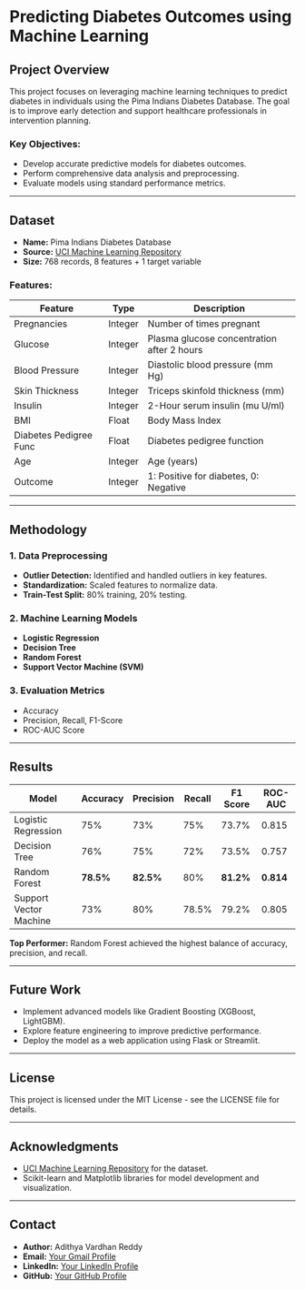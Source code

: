 # Predicting Diabetes Outcomes using Machine Learning

## Project Overview
This project focuses on leveraging machine learning techniques to predict diabetes in individuals using the Pima Indians Diabetes Database. The goal is to improve early detection and support healthcare professionals in intervention planning.

### Key Objectives:
- Develop accurate predictive models for diabetes outcomes.
- Perform comprehensive data analysis and preprocessing.
- Evaluate models using standard performance metrics.

---

## Dataset
- **Name:** Pima Indians Diabetes Database
- **Source:** [UCI Machine Learning Repository](https://archive.ics.uci.edu/ml/datasets/diabetes)
- **Size:** 768 records, 8 features + 1 target variable

### Features:
| Feature                 | Type    | Description                                  |
|-------------------------|---------|----------------------------------------------|
| Pregnancies            | Integer | Number of times pregnant                    |
| Glucose                | Integer | Plasma glucose concentration after 2 hours  |
| Blood Pressure         | Integer | Diastolic blood pressure (mm Hg)            |
| Skin Thickness         | Integer | Triceps skinfold thickness (mm)             |
| Insulin                | Integer | 2-Hour serum insulin (mu U/ml)              |
| BMI                    | Float   | Body Mass Index                              |
| Diabetes Pedigree Func | Float   | Diabetes pedigree function                  |
| Age                    | Integer | Age (years)                                  |
| Outcome                | Integer | 1: Positive for diabetes, 0: Negative       |

---

## Methodology

### 1. Data Preprocessing
- **Outlier Detection:** Identified and handled outliers in key features.
- **Standardization:** Scaled features to normalize data.
- **Train-Test Split:** 80% training, 20% testing.

### 2. Machine Learning Models
- **Logistic Regression**
- **Decision Tree**
- **Random Forest**
- **Support Vector Machine (SVM)**

### 3. Evaluation Metrics
- Accuracy
- Precision, Recall, F1-Score
- ROC-AUC Score

---

## Results

| Model                  | Accuracy | Precision | Recall | F1 Score | ROC-AUC |
|------------------------|----------|-----------|--------|----------|---------|
| Logistic Regression    | 75%      | 73%       | 75%    | 73.7%    | 0.815   |
| Decision Tree          | 76%      | 75%       | 72%    | 73.5%    | 0.757   |
| Random Forest          | **78.5%**| **82.5%** | 80%    | **81.2%**| **0.814**|
| Support Vector Machine | 73%      | 80%       | 78.5%  | 79.2%    | 0.805   |

**Top Performer:** Random Forest achieved the highest balance of accuracy, precision, and recall.

---

## Future Work
- Implement advanced models like Gradient Boosting (XGBoost, LightGBM).
- Explore feature engineering to improve predictive performance.
- Deploy the model as a web application using Flask or Streamlit.

---

## License
This project is licensed under the MIT License - see the LICENSE file for details.

---

## Acknowledgments
- [UCI Machine Learning Repository](https://archive.ics.uci.edu/ml/datasets/diabetes) for the dataset.
- Scikit-learn and Matplotlib libraries for model development and visualization.

---

## Contact
- **Author:** Adithya Vardhan Reddy
- **Email:** [Your Gmail Profile](adithyavardhanreddy2003@gmail.com)
- **LinkedIn:** [Your LinkedIn Profile](https://www.linkedin.com/in/yravr)
- **GitHub:** [Your GitHub Profile]((https://github.com/Y-R-A-V-R-5))
